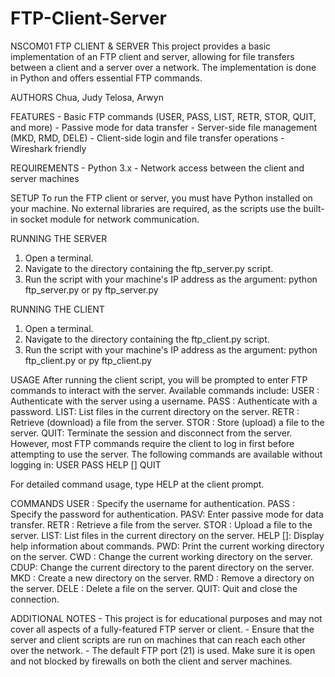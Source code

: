 # FTP-Client-Server

NSCOM01 FTP CLIENT & SERVER This project provides a basic implementation of an FTP client and server, allowing for file transfers between a client and a server over a network. The implementation is done in Python and offers essential FTP commands.

AUTHORS Chua, Judy Telosa, Arwyn

FEATURES - Basic FTP commands (USER, PASS, LIST, RETR, STOR, QUIT, and more) - Passive mode for data transfer - Server-side file management (MKD, RMD, DELE) - Client-side login and file transfer operations - Wireshark friendly

REQUIREMENTS - Python 3.x - Network access between the client and server machines

SETUP To run the FTP client or server, you must have Python installed on your machine. No external libraries are required, as the scripts use the built-in socket module for network communication.

RUNNING THE SERVER 
1. Open a terminal.
2.  Navigate to the directory containing the ftp_server.py script.
3.  Run the script with your machine's IP address as the argument: python ftp_server.py or py ftp_server.py

RUNNING THE CLIENT 
1. Open a terminal.
2. Navigate to the directory containing the ftp_client.py script.
3. Run the script with your machine's IP address as the argument: python ftp_client.py or py ftp_client.py

USAGE After running the client script, you will be prompted to enter FTP commands to interact with the server. 
Available commands include: 
USER : Authenticate with the server using a username. 
PASS : Authenticate with a password. 
LIST: List files in the current directory on the server. 
RETR : Retrieve (download) a file from the server. 
STOR : Store (upload) a file to the server. 
QUIT: Terminate the session and disconnect from the server. However, most FTP commands require the client to log in first before attempting to use the server. The following commands are available without logging in: USER PASS HELP [] QUIT

For detailed command usage, type HELP at the client prompt.

COMMANDS 
USER : Specify the username for authentication. 
PASS : Specify the password for authentication. 
PASV: Enter passive mode for data transfer. 
RETR : Retrieve a file from the server. 
STOR : Upload a file to the server. 
LIST: List files in the current directory on the server. 
HELP []: Display help information about commands. PWD: Print the current working directory on the server. 
CWD : Change the current working directory on the server. 
CDUP: Change the current directory to the parent directory on the server. 
MKD : Create a new directory on the server. 
RMD : Remove a directory on the server. 
DELE : Delete a file on the server. 
QUIT: Quit and close the connection.

ADDITIONAL NOTES - This project is for educational purposes and may not cover all aspects of a fully-featured FTP server or client. - Ensure that the server and client scripts are run on machines that can reach each other over the network. - The default FTP port (21) is used. Make sure it is open and not blocked by firewalls on both the client and server machines.
